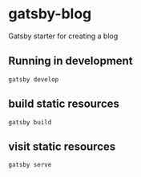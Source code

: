 # gatsby-blog
Gatsby starter for creating a blog

## Running in development
`gatsby develop`

## build static resources
`gatsby build`

## visit static resources
`gatsby serve`
